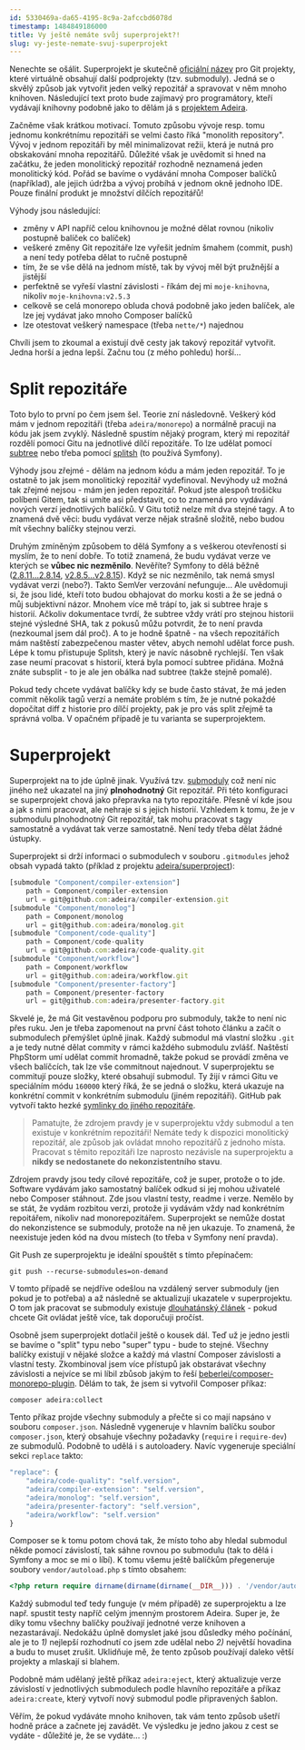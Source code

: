 ```yaml
---
id: 5330469a-da65-4195-8c9a-2afccbd6078d
timestamp: 1484849186000
title: Vy ještě nemáte svůj superprojekt?!
slug: vy-jeste-nemate-svuj-superprojekt
---
```

Nenechte se ošálit. Superprojekt je skutečně [oficiální název](https://git-scm.com/docs/git-submodule#git-submodule-add) pro Git projekty, které virtuálně obsahují další podprojekty (tzv. submoduly). Jedná se o skvělý způsob jak vytvořit jeden velký repozitář a spravovat v něm mnoho knihoven. Následující text proto bude zajímavý pro programátory, kteří vydávají knihovny podobně jako to dělám já s [projektem Adeira](https://github.com/adeira).

Začněme však krátkou motivací. Tomuto způsobu vývoje resp. tomu jednomu konkrétnímu repozitáři se velmi často říká "monolith repository". Vývoj v jednom repozitáři by měl minimalizovat režii, která je nutná pro obskakování mnoha repozitářů. Důležité však je uvědomit si hned na začátku, že jeden monolitický repozitář rozhodně neznamená jeden monolitický kód. Pořád se bavíme o vydávání mnoha Composer balíčků (například), ale jejich údržba a vývoj probíhá v jednom okně jednoho IDE. Pouze finální produkt je množství dílčích repozitářů!

Výhody jsou následující:
- změny v API napříč celou knihovnou je možné dělat rovnou (nikoliv postupně balíček co balíček)
- veškeré změny Git repozitáře lze vyřešit jedním šmahem (commit, push) a není tedy potřeba dělat to ručně postupně
- tím, že se vše dělá na jednom místě, tak by vývoj měl být pružnější a jistější
- perfektně se vyřeší vlastní závislosti - říkám dej mi `moje-knihovna`, nikoliv `moje-knihovna:v2.5.3`
- celkově se celá monorepo obluda chová podobně jako jeden balíček, ale lze jej vydávat jako mnoho Composer balíčků
- lze otestovat veškerý namespace (třeba `nette/*`) najednou

Chvíli jsem to zkoumal a existují dvě cesty jak takový repozitář vytvořit. Jedna horší a jedna lepší. Začnu tou (z mého pohledu) horší...

# Split repozitáře

Toto bylo to první po čem jsem šel. Teorie zní následovně. Veškerý kód mám v jednom repozitáři (třeba `adeira/monorepo`) a normálně pracuji na kódu jak jsem zvyklý. Následně spustím nějaký program, který mi repozitář rozdělí pomocí Gitu na jednotlivé dílčí repozitáře. To lze udělat pomocí [subtree](https://github.com/git/git/blob/master/contrib/subtree/git-subtree.txt) nebo třeba pomocí [splitsh](https://github.com/splitsh/lite) (to používá Symfony).

Výhody jsou zřejmé - dělám na jednom kódu a mám jeden repozitář. To je ostatně to jak jsem monolitický repozitář vydefinoval. Nevýhody už možná tak zřejmé nejsou - mám jen jeden repozitář. Pokud jste alespoň trošičku políbeni Gitem, tak si umíte asi představit, co to znamená pro vydávání nových verzí jednotlivých balíčků. V Gitu totiž nelze mít dva stejné tagy. A to znamená dvě věci: budu vydávat verze nějak strašně složitě, nebo budou mít všechny balíčky stejnou verzi.

Druhým zmíněným způsobem to dělá Symfony a s veškerou otevřeností si myslím, že to není dobře. To totiž znamená, že budu vydávat verze ve kterých se **vůbec nic nezměnilo**. Nevěříte? Symfony to dělá běžně ([2.8.11...2.8.14](https://github.com/symfony/security-http/compare/v2.8.11...v2.8.14), [v2.8.5...v2.8.15](https://github.com/symfony/ldap/compare/v2.8.5...v2.8.15)). Když se nic nezměnilo, tak nemá smysl vydávat verzi (nebo?). Takto SemVer verzování nefunguje... Ale uvědomuji si, že jsou lidé, kteří toto budou obhajovat do morku kosti a že se jedná o můj subjektivní názor. Mnohem více mě trápí to, jak si subtree hraje s historií. Ačkoliv dokumentace tvrdí, že subtree vždy vrátí pro stejnou historii stejné výsledné SHA, tak z pokusů můžu potvrdit, že to není pravda (nezkoumal jsem dál proč). A to je hodně špatně - na všech repozitářích mám naštěstí zabezpečenou master větev, abych nemohl udělat force push. Lépe k tomu přistupuje Splitsh, který je navíc násobně rychlejší. Ten však zase neumí pracovat s historií, která byla pomocí subtree přidána. Možná znáte subsplit - to je ale jen obálka nad subtree (takže stejně pomalé).

Pokud tedy chcete vydávat balíčky kdy se bude často stávat, že má jeden commit několik tagů verzí a nemáte problém s tím, že je nutné pokaždé dopočítat diff z historie pro dílčí projekty, pak je pro vás split zřejmě ta správná volba. V opačném případě je tu varianta se superprojektem.

# Superprojekt

Superprojekt na to jde úplně jinak. Využívá tzv. [submoduly](https://git-scm.com/docs/git-submodule) což není nic jiného než ukazatel na jiný **plnohodnotný** Git repozitář. Při této konfiguraci se superprojekt chová jako přepravka na tyto repozitáře. Přesně ví kde jsou a jak s nimi pracovat, ale nehraje si s jejich historií. Vzhledem k tomu, že je v submodulu plnohodnotný Git repozitář, tak mohu pracovat s tagy samostatně a vydávat tak verze samostatně. Není tedy třeba dělat žádné ústupky.

Superprojekt si drží informaci o submodulech v souboru `.gitmodules` jehož obsah vypadá takto (příklad z projektu [adeira/superproject](https://github.com/adeira/superproject)):

```js
[submodule "Component/compiler-extension"]
	path = Component/compiler-extension
	url = git@github.com:adeira/compiler-extension.git
[submodule "Component/monolog"]
	path = Component/monolog
	url = git@github.com:adeira/monolog.git
[submodule "Component/code-quality"]
	path = Component/code-quality
	url = git@github.com:adeira/code-quality.git
[submodule "Component/workflow"]
	path = Component/workflow
	url = git@github.com:adeira/workflow.git
[submodule "Component/presenter-factory"]
	path = Component/presenter-factory
	url = git@github.com:adeira/presenter-factory.git
```

Skvelé je, že má Git vestavěnou podporu pro submoduly, takže to není nic přes ruku. Jen je třeba zapomenout na první část tohoto článku a začít o submodulech přemýšlet úplně jinak. Každý submodul má vlastní složku `.git` a je tedy nutné dělat commity v rámci každého submodulu zvlášť. Naštěstí PhpStorm umí udělat commit hromadně, takže pokud se provádí změna ve všech balíčcích, tak lze vše commitnout najednout. V superprojektu se commitují pouze složky, které obsahují submodul. Ty žijí v rámci Gitu ve speciálním módu `160000` který říká, že se jedná o složku, která ukazuje na konkrétní commit v konkrétním submodulu (jiném repozitáři). GitHub pak vytvoří takto hezké [symlinky do jiného repozitáře](https://github.com/adeira/superproject/tree/master/Component).

> Pamatujte, že zdrojem pravdy je v superprojektu vždy submodul a ten existuje v konkrétním repozitáři! Nemáte tedy k dispozici monolitický repozitář, ale způsob jak ovládat mnoho repozitářů z jednoho místa. Pracovat s těmito repozitáři lze naprosto nezávisle na superprojektu a **nikdy se nedostanete do nekonzistentního stavu**.

Zdrojem pravdy jsou tedy cílové repozitáře, což je super, protože o to jde. Software vydávám jako samostatný balíček odkud si jej mohou uživatelé nebo Composer stáhnout. Zde jsou vlastní testy, readme i verze. Nemělo by se stát, že vydám rozbitou verzi, protože ji vydávám vždy nad konkrétním repoitářem, nikoliv nad monorepozitářem. Superprojekt se nemůže dostat do nekonzistence se submoduly, protože na ně jen ukazuje. To znamená, že neexistuje jeden kód na dvou místech (to třeba v Symfony není pravda).

Git Push ze superprojektu je ideální spouštět s tímto přepínačem:

```
git push --recurse-submodules=on-demand
```

V tomto případě se nejdříve odešlou na vzdálený server submoduly (jen pokud je to potřeba) a až následně se aktualizují ukazatele v superprojektu. O tom jak pracovat se submoduly existuje [dlouhatánský článek](https://git-scm.com/book/en/v2/Git-Tools-Submodules) - pokud chcete Git ovládat ještě více, tak doporučuji pročíst.

Osobně jsem superprojekt dotlačil ještě o kousek dál. Teď už je jedno jestli se bavíme o "split" typu nebo "super" typu - bude to stejné. Všechny balíčky existují v nějaké složce a každý má vlastní Composer závislosti a vlastní testy. Zkombinoval jsem více přístupů jak obstarávat všechny závislosti a nejvíce se mi líbil zbůsob jakým to řeší [beberlei/composer-monorepo-plugin](https://github.com/beberlei/composer-monorepo-plugin). Dělám to tak, že jsem si vytvořil Composer příkaz:

```
composer adeira:collect
```

Tento příkaz projde všechny submoduly a přečte si co mají napsáno v souboru `composer.json`. Následně vygeneruje v hlavním balíčku soubor `composer.json`, který obsahuje všechny požadavky (`require` i `require-dev`) ze submodulů. Podobně to udělá i s autoloadery. Navíc vygeneruje speciální sekci `replace` takto:

```js
"replace": {
	"adeira/code-quality": "self.version",
	"adeira/compiler-extension": "self.version",
	"adeira/monolog": "self.version",
	"adeira/presenter-factory": "self.version",
	"adeira/workflow": "self.version"
}
```

Composer se k tomu potom chová tak, že místo toho aby hledal submodul někde pomocí závislostí, tak sáhne rovnou po submodulu (tak to dělá i Symfony a moc se mi o líbí). K tomu všemu ještě balíčkům přegeneruje soubory `vendor/autoload.php` s tímto obsahem:

```php
<?php return require dirname(dirname(dirname(__DIR__))) . '/vendor/autoload.php';
```

Každý submodul teď tedy funguje (v mém případě) ze superprojektu a lze např. spustit testy napříč celým jmenným prostorem Adeira. Super je, že díky tomu všechny balíčky používají jednotné verze knihoven a nezastarávají. Nedokážu úplně domyslet jaké jsou důsledky mého počínání, ale je to _1)_ nejlepší rozhodnutí co jsem zde udělal nebo _2)_ největší hovadina a budu to muset zrušit. Uklidňuje mě, že tento způsob používají daleko větší projekty a mlaskají si blahem.

Podobně mám udělaný ještě příkaz `adeira:eject`, který aktualizuje verze závislostí v jednotlivých submodulech podle hlavního repozitáře a příkaz `adeira:create`, který vytvoří nový submodul podle připravených šablon.

Věřím, že pokud vydáváte mnoho knihoven, tak vám tento způsob ušetří hodně práce a začnete jej zavádět. Ve výsledku je jedno jakou z cest se vydáte - důležité je, že se vydáte... :)